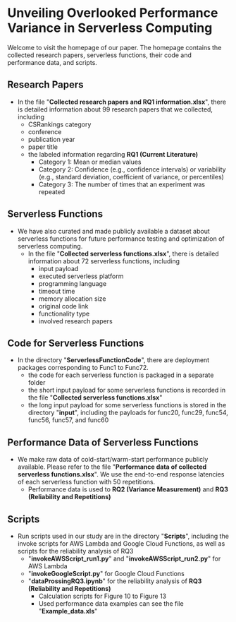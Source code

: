 # Unveiling Overlooked Performance Variance in Serverless Computing

Welcome to visit the homepage of our paper. The homepage contains the collected research papers, serverless functions, their code and performance data, and scripts.


## Research Papers

* In the file "**Collected research papers and RQ1 information.xlsx**", there is detailed information about 99 research papers that we collected, including
  - CSRankings category
  - conference
  - publication year
  - paper title 
  - the labeled information regarding **RQ1 (Current Literature)**
    - Category 1: Mean or median values
    - Category 2: Confidence (e.g., confidence intervals) or variability (e.g., standard deviation, coefficient of variance, or percentiles)
    - Category 3: The number of times that an experiment was repeated


## Serverless Functions

* We have also curated and made publicly available a dataset about serverless functions for future performance testing and optimization of serverless computing.
  - In the file "**Collected serverless functions.xlsx**", there is detailed information about 72 serverless functions, including
    - input payload
    - executed serverless platform
    - programming language
    - timeout time
    - memory allocation size
    - original code link
    - functionality type
    - involved research papers


## Code for Serverless Functions

* In the directory "**ServerlessFunctionCode**", there are deployment packages corresponding to Func1 to Func72. 
  - the code for each serverless function is packaged in a separate folder
  - the short input payload for some serverless functions is recorded in the file "**Collected serverless functions.xlsx**"
  - the long input payload for some serverless functions is stored in the directory "**input**", including the payloads for func20, func29, func54, func56, func57, and func60


## Performance Data of Serverless Functions


* We make raw data of cold-start/warm-start performance publicly available. Please refer to the file "**Performance data of collected serverless functions.xlsx**". We use the end-to-end response latencies of each serverless function with 50 repetitions.
  - Performance data is used to **RQ2 (Variance Measurement)** and **RQ3 (Reliability and Repetitions)**




## Scripts

* Run scripts used in our study are in the directory "**Scripts**", including the invoke scripts for AWS Lambda and Google Cloud Functions, as well as scripts for the reliability analysis of RQ3
  - "**invokeAWSScript_run1.py**" and "**invokeAWSScript_run2.py**" for AWS Lambda
  - "**invokeGoogleScript.py**" for Google Cloud Functions
  - "**dataProssingRQ3.ipynb**" for the reliability analysis of **RQ3 (Reliability and Repetitions)**
    - Calculation scripts for Figure 10 to Figure 13
    - Used performance data examples can see the file "**Example_data.xls**"

